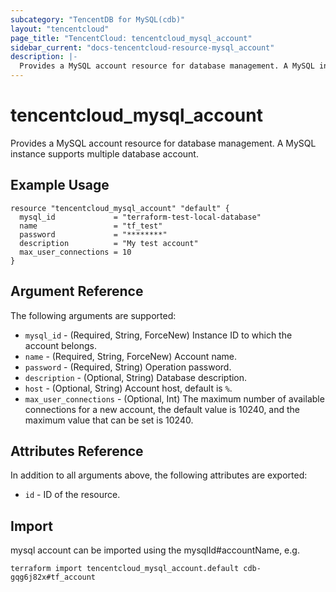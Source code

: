 ```yaml
---
subcategory: "TencentDB for MySQL(cdb)"
layout: "tencentcloud"
page_title: "TencentCloud: tencentcloud_mysql_account"
sidebar_current: "docs-tencentcloud-resource-mysql_account"
description: |-
  Provides a MySQL account resource for database management. A MySQL instance supports multiple database account.
---
```


# tencentcloud_mysql_account

Provides a MySQL account resource for database management. A MySQL instance supports multiple database account.

## Example Usage

```hcl
resource "tencentcloud_mysql_account" "default" {
  mysql_id             = "terraform-test-local-database"
  name                 = "tf_test"
  password             = "********"
  description          = "My test account"
  max_user_connections = 10
}
```

## Argument Reference

The following arguments are supported:

* `mysql_id` - (Required, String, ForceNew) Instance ID to which the account belongs.
* `name` - (Required, String, ForceNew) Account name.
* `password` - (Required, String) Operation password.
* `description` - (Optional, String) Database description.
* `host` - (Optional, String) Account host, default is `%`.
* `max_user_connections` - (Optional, Int) The maximum number of available connections for a new account, the default value is 10240, and the maximum value that can be set is 10240.

## Attributes Reference

In addition to all arguments above, the following attributes are exported:

* `id` - ID of the resource.



## Import

mysql account can be imported using the mysqlId#accountName, e.g.

```
terraform import tencentcloud_mysql_account.default cdb-gqg6j82x#tf_account
```

